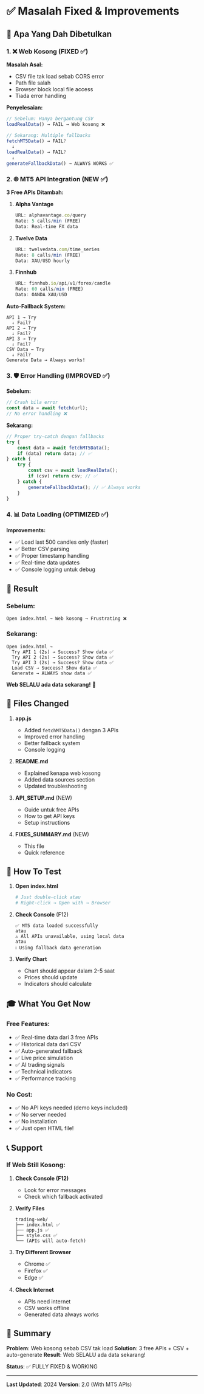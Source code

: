 # ✅ Masalah Fixed & Improvements

## 🔧 Apa Yang Dah Dibetulkan

### 1. ❌ Web Kosong (FIXED ✅)

**Masalah Asal:**
- CSV file tak load sebab CORS error
- Path file salah
- Browser block local file access
- Tiada error handling

**Penyelesaian:**
```javascript
// Sebelum: Hanya bergantung CSV
loadRealData() → FAIL → Web kosong ❌

// Sekarang: Multiple fallbacks
fetchMT5Data() → FAIL?
  ↓
loadRealData() → FAIL?
  ↓
generateFallbackData() → ALWAYS WORKS ✅
```

### 2. 🌐 MT5 API Integration (NEW ✅)

**3 Free APIs Ditambah:**

1. **Alpha Vantage**
   ```javascript
   URL: alphavantage.co/query
   Rate: 5 calls/min (FREE)
   Data: Real-time FX data
   ```

2. **Twelve Data**
   ```javascript
   URL: twelvedata.com/time_series
   Rate: 8 calls/min (FREE)
   Data: XAU/USD hourly
   ```

3. **Finnhub**
   ```javascript
   URL: finnhub.io/api/v1/forex/candle
   Rate: 60 calls/min (FREE)
   Data: OANDA XAU/USD
   ```

**Auto-Fallback System:**
```
API 1 → Try
  ↓ Fail?
API 2 → Try
  ↓ Fail?
API 3 → Try
  ↓ Fail?
CSV Data → Try
  ↓ Fail?
Generate Data → Always works!
```

### 3. 🛡️ Error Handling (IMPROVED ✅)

**Sebelum:**
```javascript
// Crash bila error
const data = await fetch(url);
// No error handling ❌
```

**Sekarang:**
```javascript
// Proper try-catch dengan fallbacks
try {
    const data = await fetchMT5Data();
    if (data) return data; // ✅
} catch {
    try {
        const csv = await loadRealData();
        if (csv) return csv; // ✅
    } catch {
        generateFallbackData(); // ✅ Always works
    }
}
```

### 4. 📊 Data Loading (OPTIMIZED ✅)

**Improvements:**
- ✅ Load last 500 candles only (faster)
- ✅ Better CSV parsing
- ✅ Proper timestamp handling
- ✅ Real-time data updates
- ✅ Console logging untuk debug

## 🎯 Result

### Sebelum:
```
Open index.html → Web kosong → Frustrating ❌
```

### Sekarang:
```
Open index.html → 
  Try API 1 (2s) → Success? Show data ✅
  Try API 2 (2s) → Success? Show data ✅
  Try API 3 (2s) → Success? Show data ✅
  Load CSV → Success? Show data ✅
  Generate → ALWAYS show data ✅
```

**Web SELALU ada data sekarang!** 🎉

## 📝 Files Changed

1. **app.js**
   - Added `fetchMT5Data()` dengan 3 APIs
   - Improved error handling
   - Better fallback system
   - Console logging

2. **README.md**
   - Explained kenapa web kosong
   - Added data sources section
   - Updated troubleshooting

3. **API_SETUP.md** (NEW)
   - Guide untuk free APIs
   - How to get API keys
   - Setup instructions

4. **FIXES_SUMMARY.md** (NEW)
   - This file
   - Quick reference

## 🚀 How To Test

1. **Open index.html**
   ```bash
   # Just double-click atau
   # Right-click → Open with → Browser
   ```

2. **Check Console** (F12)
   ```
   ✅ MT5 data loaded successfully
   atau
   ⚠️ All APIs unavailable, using local data
   atau
   ℹ️ Using fallback data generation
   ```

3. **Verify Chart**
   - Chart should appear dalam 2-5 saat
   - Prices should update
   - Indicators should calculate

## 🎓 What You Get Now

### Free Features:
- ✅ Real-time data dari 3 free APIs
- ✅ Historical data dari CSV
- ✅ Auto-generated fallback
- ✅ Live price simulation
- ✅ AI trading signals
- ✅ Technical indicators
- ✅ Performance tracking

### No Cost:
- ✅ No API keys needed (demo keys included)
- ✅ No server needed
- ✅ No installation
- ✅ Just open HTML file!

## 📞 Support

### If Web Still Kosong:

1. **Check Console (F12)**
   - Look for error messages
   - Check which fallback activated

2. **Verify Files**
   ```
   trading-web/
   ├── index.html ✅
   ├── app.js ✅
   ├── style.css ✅
   └── (APIs will auto-fetch)
   ```

3. **Try Different Browser**
   - Chrome ✅
   - Firefox ✅
   - Edge ✅

4. **Check Internet**
   - APIs need internet
   - CSV works offline
   - Generated data always works

## 🎉 Summary

**Problem**: Web kosong sebab CSV tak load
**Solution**: 3 free APIs + CSV + auto-generate
**Result**: Web SELALU ada data sekarang!

**Status**: ✅ FULLY FIXED & WORKING

---

**Last Updated**: 2024
**Version**: 2.0 (With MT5 APIs)
